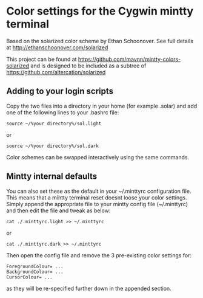 # Color settings for the Cygwin mintty terminal

Based on the solarized color scheme by Ethan Schoonover. See full details at http://ethanschoonover.com/solarized

This project can be found at
https://github.com/mavnn/mintty-colors-solarized and is designed to be included as a subtree of https://github.com/altercation/solarized

## Adding to your login scripts

Copy the two files into a directory in your home (for example .solar) and add one of the following lines to your .bashrc file:

	source ~/%your directory%/sol.light
or

	source ~/%your directory%/sol.dark

Color schemes can be swapped interactively using the same commands.

## Mintty internal defaults

You can also set these as the default in your ~/.minttyrc configuration file.  This means that a mintty terminal reset doesnt loose your color settings. Simply append the appropriate file to your mintty config file (~/.minttyrc) and then edit the file and tweak as below:

	cat ./.minttyrc.light >> ~/.minttyrc
or

	cat ./.minttyrc.dark >> ~/.minttyrc

Then open the config file and remove the 3 pre-existing color settings for:

	ForegroundColour= ...
	BackgroundColour= ...
	CursorColour= ...

as they will be re-specified further down in the appended section.
